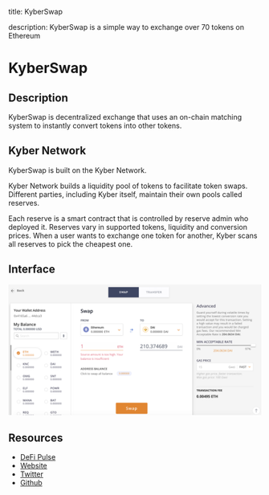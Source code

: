title: KyberSwap

description: KyberSwap is a simple way to exchange over 70 tokens on Ethereum

# KyberSwap

## Description

KyberSwap is decentralized exchange that uses an on-chain matching system to instantly convert tokens into other tokens.

## Kyber Network

KyberSwap is built on the Kyber Network.

Kyber Network builds a liquidity pool of tokens to facilitate token swaps. Different parties, including Kyber itself, maintain their own pools called reserves.

Each reserve is a smart contract that is controlled by reserve admin who deployed it. Reserves vary in supported tokens, liquidity and conversion prices. When a user wants to exchange one token for another, Kyber scans all reserves to pick the cheapest one.

## Interface

![](/docs/assets/images/kyber.png)

## Resources

* [DeFi Pulse](https://defipulse.com/kyber)
* [Website](https://kyberswap.com)  
* [Twitter](https://twitter.com/kybernetwork)  
* [Github](https://github.com/kybernetwork)
